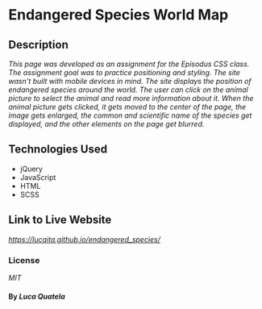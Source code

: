 # Endangered Species World Map

## Description

_This page was developed as an assignment for the Episodus CSS class. The assignment goal was to practice positioning and styling. The site wasn't built with mobile devices in mind._
_The site displays the position of endangered species around the world. The user can click on the animal picture to select the animal and read more information about it.
When the animal picture gets clicked, it gets moved to the center of the page, the image gets enlarged, the common and scientific name of the species get displayed, and the other elements on the page get blurred._

## Technologies Used

* jQuery
* JavaScript
* HTML
* SCSS

## Link to Live Website
_https://lucaita.github.io/endangered_species/_

### License

*MIT*

#### By _**Luca Quatela**_
